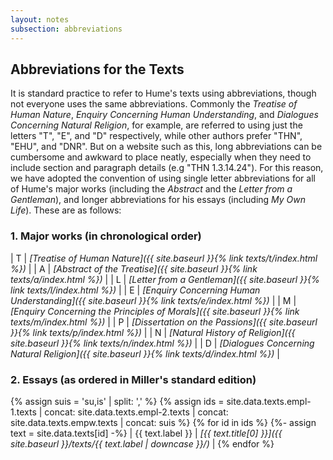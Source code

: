 ```yaml
---
layout: notes
subsection: abbreviations
---
```

## Abbreviations for the Texts

It is standard practice to refer to Hume's texts using abbreviations, though not everyone uses the same abbreviations. Commonly the *Treatise of Human Nature*, *Enquiry Concerning Human Understanding*, and *Dialogues Concerning Natural Religion*, for example, are referred to using just the letters "T", "E", and "D" respectively, while other authors prefer "THN", "EHU", and "DNR". But on a website such as this, long abbreviations can be cumbersome and awkward to place neatly, especially when they need to include section and paragraph details (e.g "THN 1.3.14.24"). For this reason, we have adopted the convention of using single letter abbreviations for all of Hume's major works (including the *Abstract* and the *Letter from a Gentleman*), and longer abbreviations for his essays (including *My Own Life*). These are as follows:

### 1. Major works (in chronological order)

| T | _[Treatise of Human Nature]({{ site.baseurl }}{% link texts/t/index.html %})_                    |
| A | _[Abstract of the Treatise]({{ site.baseurl }}{% link texts/a/index.html %})_                    |
| L | _[Letter from a Gentleman]({{ site.baseurl }}{% link texts/l/index.html %})_                     |
| E | _[Enquiry Concerning Human Understanding]({{ site.baseurl }}{% link texts/e/index.html %})_      |
| M | _[Enquiry Concerning the Principles of Morals]({{ site.baseurl }}{% link texts/m/index.html %})_ |
| P | _[Dissertation on the Passions]({{ site.baseurl }}{% link texts/p/index.html %})_                |
| N | _[Natural History of Religion]({{ site.baseurl }}{% link texts/n/index.html %})_                 |
| D | _[Dialogues Concerning Natural Religion]({{ site.baseurl }}{% link texts/d/index.html %})_       |

### 2. Essays (as ordered in Miller's standard edition)

{% assign suis = 'su,is' | split: ',' %}
{% assign ids = site.data.texts.empl-1.texts | concat: site.data.texts.empl-2.texts | concat: site.data.texts.empw.texts | concat: suis %}
{% for id in ids %}
{%- assign text = site.data.texts[id] -%}
| {{ text.label }} | _[{{ text.title[0] }}]({{ site.baseurl }}/texts/{{ text.label | downcase }}/)_ |
{% endfor %}
